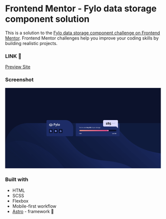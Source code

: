 # Frontend Mentor - Fylo data storage component solution

This is a solution to the [Fylo data storage component challenge on Frontend Mentor](https://www.frontendmentor.io/challenges/fylo-data-storage-component-1dZPRbV5n). Frontend Mentor challenges help you improve your coding skills by building realistic projects.

### LINK 👀

[Preview Site](https://main--bucolic-caramel-e9e17e.netlify.app/)

### Screenshot

![Screenshot](./public/Screenshot01.png)

### Built with

- HTML
- SCSS
- Flexbox
- Mobile-first workflow
- [Astro](https://astro.build/) - framework 🚀
